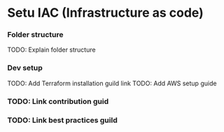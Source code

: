 # Setu IAC (Infrastructure as code)

### Folder structure
TODO: Explain folder structure

### Dev setup
TODO: Add Terraform installation guild link
TODO: Add AWS setup guide

### TODO: Link contribution guid

### TODO: Link best practices guild